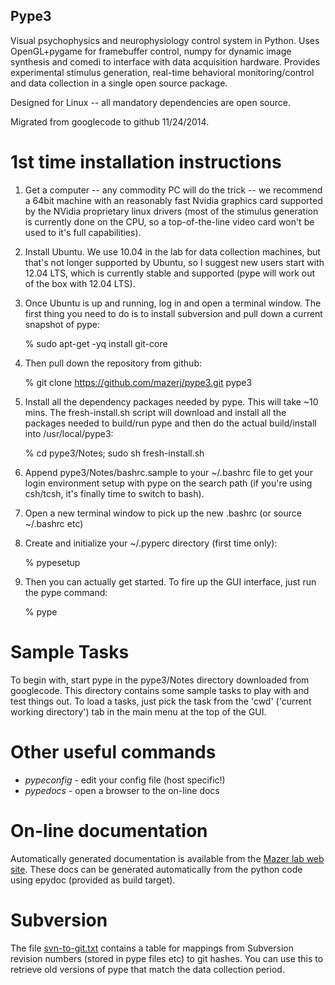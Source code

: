 ## Pype3

Visual psychophysics and neurophysiology control system in
Python. Uses OpenGL+pygame for framebuffer control, numpy for
dynamic image synthesis and comedi to interface with data
acquisition hardware. Provides experimental stimulus generation,
real-time behavioral monitoring/control and data collection
in a single open source package.

Designed for Linux -- all mandatory dependencies are open source.

Migrated from googlecode to github 11/24/2014.

# 1st time installation instructions

1. Get a computer -- any commodity PC will do the trick -- we recommend a 64bit machine with an reasonably fast Nvidia graphics card supported by the NVidia proprietary linux drivers (most of the stimulus generation is currently done on the CPU, so a top-of-the-line video card won't be used to it's full capabilities).

2. Install Ubuntu. We use 10.04 in the lab for data collection machines, but that's not longer supported by Ubuntu, so I suggest new users start with 12.04 LTS, which is currently stable and supported (pype will work out of the box with 12.04 LTS).

3. Once Ubuntu is up and running, log in and open a terminal window. The first thing you need to do is to install subversion and pull down a current snapshot of pype:

    % sudo apt-get -yq install git-core
	
4. Then pull down the repository from github:

    % git clone https://github.com/mazerj/pype3.git pype3
	
5. Install all the dependency packages needed by pype. This will take ~10 mins. The fresh-install.sh script will download and install all the packages needed to build/run pype and then do the actual build/install into /usr/local/pype3:

    % cd pype3/Notes; sudo sh fresh-install.sh
	
6. Append pype3/Notes/bashrc.sample to your ~/.bashrc file to get your login environment setup with pype on the search path (if you're using csh/tcsh, it's finally time to switch to bash).
7. Open a new terminal window to pick up the new .bashrc (or source ~/.bashrc etc)
8. Create and initialize your ~/.pyperc directory (first time only):

    % pypesetup
	
9. Then you can actually get started. To fire up the GUI interface, just run the pype command:

    % pype

# Sample Tasks

To begin with, start pype in the pype3/Notes directory downloaded from googlecode. This directory contains some sample tasks to play with and test things out. To load a tasks, just pick the task from the 'cwd' ('current working directory') tab in the main menu at the top of the GUI.


# Other useful commands

- *pypeconfig* - edit your config file (host specific!)
- *pypedocs* - open a browser to the on-line docs

# On-line documentation

Automatically generated documentation is available from the [Mazer lab web site](http://jackknife.med.yale.edu/docs). These docs can be generated automatically from the python code using epydoc (provided as build target).

# Subversion

The file [svn-to-git.txt](https://github.com/mazerj/pype3/blob/master/svn-to-git.txt) contains a table for mappings from Subversion revision numbers (stored in pype files etc) to git hashes. You can use this to retrieve old versions of pype that match the data collection period.
